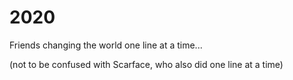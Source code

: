 # 2020
Friends changing the world one line at a time...

(not to be confused with Scarface, who also did one line at a time)
